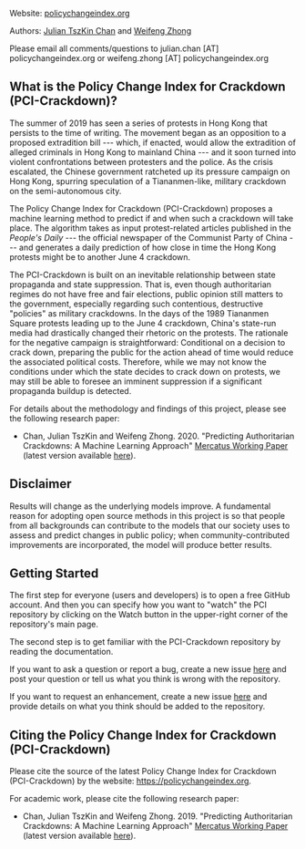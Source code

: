 Website: [policychangeindex.org](https://policychangeindex.org)

Authors: [Julian TszKin Chan](https://sites.google.com/site/ctszkin/) and [Weifeng Zhong](https://www.weifengzhong.com)

Please email all comments/questions to julian.chan [AT] policychangeindex.org or weifeng.zhong [AT] policychangeindex.org


What is the Policy Change Index for Crackdown (PCI-Crackdown)?
-----------------------------------------------
The summer of 2019 has seen a series of protests in Hong Kong that persists to the time of writing. The movement began as an opposition to a proposed extradition bill --- which, if enacted, would allow the extradition of alleged criminals in Hong Kong to mainland China --- and it soon turned into violent confrontations between protesters and the police. As the crisis escalated, the Chinese government ratcheted up its pressure campaign on Hong Kong, spurring speculation of a Tiananmen-like, military crackdown on the semi-autonomous city.

The Policy Change Index for Crackdown (PCI-Crackdown) proposes a machine learning method to predict if and when such a crackdown will take place. The algorithm takes as input protest-related articles published in the *People's Daily* --- the official newspaper of the Communist Party of China --- and generates a daily prediction of how close in time the Hong Kong protests might be to another June 4 crackdown.

The PCI-Crackdown is built on an inevitable relationship between state propaganda and state suppression. That is, even though authoritarian regimes do not have free and fair elections, public opinion still matters to the government, especially regarding such contentious, destructive "policies" as military crackdowns. In the days of the 1989 Tiananmen Square protests leading up to the June 4 crackdown, China's state-run media had drastically changed their rhetoric on the protests. The rationale for the negative campaign is straightforward: Conditional on a decision to crack down, preparing the public for the action ahead of time would reduce the associated political costs. Therefore, while we may not know the conditions under which the state decides to crack down on protests, we may still be able to foresee an imminent suppression if a significant propaganda buildup is detected.

For details about the methodology and findings of this project, please see the following research paper:

- Chan, Julian TszKin and Weifeng Zhong. 2020. "Predicting Authoritarian Crackdowns: A Machine Learning Approach"  [Mercatus Working Paper](https://www.mercatus.org/publications/technology-and-innovation/predicting-authoritarian-crackdowns) (latest version available [here](https://policychangeindex.org/Authoritarian_Crackdowns.pdf)).


Disclaimer
----------
Results will change as the underlying models improve. A fundamental reason for adopting open source methods in this project is so that people from all backgrounds can contribute to the models that our society uses to assess and predict changes in public policy; when community-contributed improvements are incorporated, the model will produce better results.


Getting Started
---------------
The first step for everyone (users and developers) is to open a free GitHub account. And then you can specify how you want to "watch" the PCI repository by clicking on the Watch button in the upper-right corner of the repository's main page.

The second step is to get familiar with the PCI-Crackdown repository by reading the documentation.

If you want to ask a question or report a bug, create a new issue [here](https://github.com/PSLmodels/PCI-Crackdown/issues) and post your question or tell us what you think is wrong with the repository.

If you want to request an enhancement, create a new issue [here](https://github.com/PSLmodels/PCI-Crackdown/issues) and provide details on what you think should be added to the repository.


Citing the Policy Change Index for Crackdown (PCI-Crackdown)
---------------------------------------------

Please cite the source of the latest Policy Change Index for Crackdown (PCI-Crackdown) by the website: https://policychangeindex.org.

For academic work, please cite the following research paper:

- Chan, Julian TszKin and Weifeng Zhong. 2019. "Predicting Authoritarian Crackdowns: A Machine Learning Approach"  [Mercatus Working Paper](https://www.mercatus.org/publications/technology-and-innovation/predicting-authoritarian-crackdowns) (latest version available [here](https://policychangeindex.org/Authoritarian_Crackdowns.pdf)).
